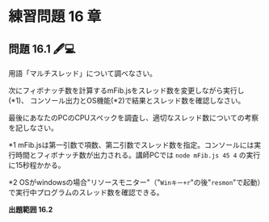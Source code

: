 # 練習問題 16 章

## 問題 16.1 🖋💻

用語「マルチスレッド」について調べなさい。

次にフィボナッチ数を計算するmFib.jsをスレッド数を変更しながら実行し(*1)、
コンソール出力とOS機能(*2)で結果とスレッド数を確認しなさい。

最後にあなたのPCのCPUスペックを調査し、適切なスレッド数についての考察を記しなさい。

\*1 mFib.jsは第一引数で項数、第二引数でスレッド数を指定。コンソールには実行時間とフィボナッチ数が出力される。講師PCでは `node mFib.js 45 4` の実行に15秒程かかる。

\*2 OSがwindowsの場合"リソースモニター"（"`Winキー+r`"の後"`resmon`"で起動）で実行中プログラムのスレッド数を確認できる。

**出題範囲 16.2**
